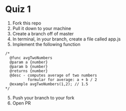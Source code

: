 # Quiz 1

1. Fork this repo
2. Pull it down to your machine
3. Create a branch off of master
3. In terminal, in your branch, create a file called app.js
4. Implement the following function

```
/*
  @func avgTwoNumbers
  @param a {number}
  @param b {number}
  @returns {number}
  @desc - computes average of two numbers
          formular for average: a + b / 2
  @example avgTwoNumbers(1,2); // 1.5
*/
```

5. Push your branch to your fork
6. Open PR 